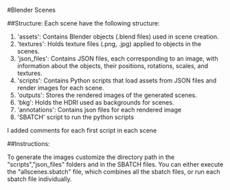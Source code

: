 #Blender Scenes


##Structure:
Each scene have the following structure:

1. 'assets': Contains Blender objects (.blend files) used in scene creation.
2. 'textures': Holds texture files (.png, .jpg) applied to objects in the scenes.
3. 'json_files': Contains JSON files, each corresponding to an image, with information about the objects, their positions, rotations, scales, and textures.
4. 'scripts': Contains Python scripts that load assets from JSON files and render images for each scene.
5. 'outputs': Stores the rendered images of the generated scenes.
6. 'bkg': Holds the HDRI used as backgrounds for scenes.
7. 'annotations': Contains json files for each rendered image
8. 'SBATCH' script to run the python scripts

I added comments for each first script in each scene

##Instructions:

To generate the images customize the directory path in the "scripts","json_files" folders and in the SBATCH files.
You can either execute the "allscenes.sbatch" file, which combines all the sbatch files, or run each sbatch file individually.
